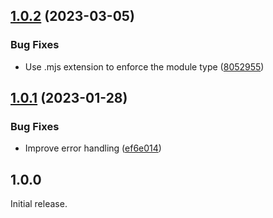 ## [1.0.2](https://github.com/prantlf/cat.js/compare/v1.0.1...v1.0.2) (2023-03-05)


### Bug Fixes

* Use .mjs extension to enforce the module type ([8052955](https://github.com/prantlf/cat.js/commit/8052955b102d272ec4a5714fa47bd2f513e982d9))

## [1.0.1](https://github.com/prantlf/cat.js/compare/v1.0.0...v1.0.1) (2023-01-28)


### Bug Fixes

* Improve error handling ([ef6e014](https://github.com/prantlf/cat.js/commit/ef6e0144d7486f310cece6638ccf15478b303cb6))

## 1.0.0

Initial release.
